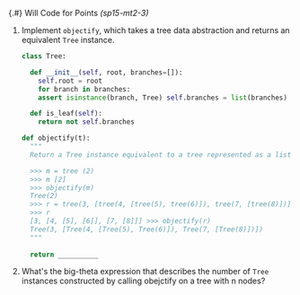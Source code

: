 
{.#} Will Code for Points *(sp15-mt2-3)*

1. Implement `objectify`, which takes a tree data abstraction and returns an equivalent `Tree` instance.

    ```py
    class Tree:

      def __init__(self, root, branches=[]):
        self.root = root
        for branch in branches:
        assert isinstance(branch, Tree) self.branches = list(branches)

      def is_leaf(self):
        return not self.branches
    ```

    ```py
    def objectify(t):
      """
      Return a Tree instance equivalent to a tree represented as a list.

      >>> m = tree (2)
      >>> m [2]
      >>> objectify(m)
      Tree(2)
      >>> r = tree(3, [tree(4, [tree(5), tree(6)]), tree(7, [tree(8)])])
      >>> r
      [3, [4, [5], [6]], [7, [8]]] >>> objectify(r)
      Tree(3, [Tree(4, [Tree(5), Tree(6)]), Tree(7, [Tree(8)])])
      """
      
      return __________
    ```

1. What's the big-theta expression that describes the number of `Tree` instances constructed by calling obejctify on a tree with n nodes?
